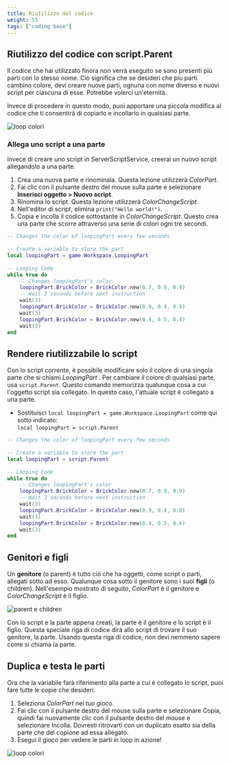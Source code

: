 ```yaml
---
title: Riutilizzo del codice
weight: 55
tags: ["coding base"] 
---
```


## Riutilizzo del codice con script.Parent

Il codice che hai utilizzato finora non verrà eseguito se sono presenti più parti con lo stesso nome. Ciò significa che se desideri che più parti cambino colore, devi creare nuove parti, ognuna con nome diverso e nuovi script per ciascuna di esse. Potrebbe volerci un'eternità.

Invece di procedere in questo modo, puoi apportare una piccola modifica al codice che ti consentirà di copiarlo e incollarlo in qualsiasi parte.

![loop colori](cambio-colori.gif)

### Allega uno script a una parte

Invece di creare uno script in ServerScriptService, creerai un nuovo script allegandolo a una parte.

1. Crea una nuova parte e rinominala. Questa lezione utilizzerà *ColorPart*.
1. Fai clic con il pulsante destro del mouse sulla parte e selezionare **Inserisci oggetto > Nuovo script**.
1. Rinomina lo script. Questa lezione utilizzerà *ColorChangeScript*.
1. Nell'editor di script, elimina `print("Hello world!")`.
1. Copia e incolla il codice sottostante in *ColorChangeScript*. Questo crea una parte che scorre attraverso una serie di colori ogni tre secondi.

```lua
-- Changes the color of loopingPart every few seconds
    
-- Create a variable to store the part
local loopingPart = game.Workspace.LoopingPart
    
-- Looping Code
while true do
    -- Changes loopingPart's color
    loopingPart.BrickColor = BrickColor.new(0.7, 0.9, 0.9)
    -- Wait 3 seconds before next instruction
    wait(3)
    loopingPart.BrickColor = BrickColor.new(0.9, 0.4, 0.9)
    wait(3)
    loopingPart.BrickColor = BrickColor.new(0.4, 0.5, 0.4)
    wait(3)
end
```

## Rendere riutilizzabile lo script

Con lo script corrente, è possibile modificare solo il colore di una singola parte che si chiami *LoopingPart* . Per cambiare il colore di qualsiasi parte, usa `script.Parent`. Questo comando memorizza qualunque cosa a cui l'oggetto script sia collegato. In questo caso, l'attuale script è collegato a una parte.

* Sostituisci `local loopingPart = game.Workspace.LoopingPart` come qui sotto indicato:  
`local loopingPart = script.Parent`

```lua
-- Changes the color of loopingPart every few seconds
    
-- Create a variable to store the part
local loopingPart = script.Parent
    
-- Looping Code
while true do
    -- Changes loopingPart's color
    loopingPart.BrickColor = BrickColor.new(0.7, 0.9, 0.9)
    -- Wait 3 seconds before next instruction
    wait(3)
    loopingPart.BrickColor = BrickColor.new(0.9, 0.4, 0.9)
    wait(3)
    loopingPart.BrickColor = BrickColor.new(0.4, 0.5, 0.4)
    wait(3)
end
```

## Genitori e figli

Un **genitore** (o parent) è tutto ciò che ha oggetti, come script o parti, allegati sotto ad esso. Qualunque cosa sotto il genitore sono i suoi **figli** (o children). Nell'esempio mostrato di seguito, *ColorPart* è il genitore e *ColorChangeScript* è il figlio.

![parent e children](ColorPart_explorer.png)

Con lo script e la parte appena creati, la parte è il genitore e lo script è il figlio. Questa speciale riga di codice dirà allo script di trovare il suo genitore, la parte. Usando questa riga di codice, non devi nemmeno sapere come si chiama la parte.

## Duplica e testa le parti

Ora che la variabile farà riferimento alla parte a cui è collegato lo script, puoi fare tutte le copie che desideri.

1. Seleziona *ColorPart* nel tuo gioco.
1. Fai clic con il pulsante destro del mouse sulla parte e selezionare Copia, quindi fai nuovamente clic con il pulsante destro del mouse e selezionare Incolla. Dovresti ritrovarti con un duplicato esatto sia della parte che del copione ad essa allegato.
1. Esegui il gioco per vedere le parti in loop in azione!

![loop colori](cambio-colori.gif)